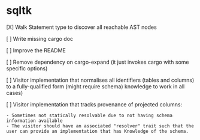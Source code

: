 # sqltk

[X] Walk Statement type to discover all reachable AST nodes

[ ] Write missing cargo doc

[ ] Improve the README

[ ] Remove dependency on cargo-expand (it just invokes cargo with some specific options)

[ ] Visitor implementation that normalises all identifiers (tables and columns) to a fully-qualified form (might    require schema) knowledge to work in all cases)

[ ] Visitor implementation that tracks provenance of projected columns:

    - Sometimes not statically resolvable due to not having schema information available
    - The visitor should have an associated "resolver" trait such that the user can provide an implementation that has Knowledge of the schema.
